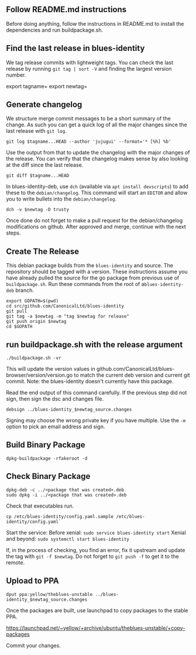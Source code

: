 ## Follow README.md instructions

Before doing anything, follow the instructions in README.md
to install the dependencies and run buildpackage.sh.

## Find the last release in blues-identity

We tag release commits with lightweight tags. You can check the last release by
running `git tag | sort -V` and finding the largest version number.

export tagname=<current largest tag>
export newtag=<next semver>

## Generate changelog

We structure merge commit messages to be a short summary of the change. As such
you can get a quick log of all the major changes since the last release with
`git log`.

    git log $tagname...HEAD --author 'jujugui' --format='* [%h] %b'

Use the output from that to update the changelog with the major changes of the
release. You can verify that the changelog makes sense by also looking at the
diff since the last release.

    git diff $tagname...HEAD

In blues-identity-deb, use `dch` (available via `apt install devscripts`)
to add these to the `debian/changelog`. This command
will start an `EDITOR` and allow you to write bullets into the
`debian/changelog`.

    dch -v $newtag -D trusty

Once done do not forget to make a pull request for the debian/changelog
modifications on github.  After approved and merge, continue with the next steps.

## Create The Release

This debian package builds from the `blues-identity` and source. The repository
should be tagged with a version. These instructions assume you have already
pulled the source for the go package from previous use of `buildpackage.sh`.
Run these commands from the root of a`blues-identity-deb` branch.

    export GOPATH=$(pwd)
    cd src/github.com/CanonicalLtd/blues-identity
    git pull
    git tag -a $newtag -m "tag $newtag for release"
    git push origin $newtag
    cd $GOPATH

## run buildpackage.sh with the release argument

    ./buildpackage.sh -vr

This will update the version values in
github.com/CanonicalLtd/blues-browser/version/version.go to match the current
deb version and current git commit. Note: the blues-identity doesn't currently have
this package.

Read the end output of this command carefully. If the previous step did not
sign, then sign the dsc and changes file.

    debsign ../blues-identity_$newtag_source.changes

Signing may choose the wrong private key if you have multiple. Use the `-m`
option to pick an email address and sign.

## Build Binary Package

    dpkg-buildpackage -rfakeroot -d

## Check Binary Package

    dpkg-deb -c ../<package that was created>.deb
    sudo dpkg -i ../<package that was created>.deb

Check that executables run. 
```
cp /etc/blues-identity/config.yaml.sample /etc/blues-identity/config.yaml`
```
Start the service:
Before xenial: `sudo service blues-identity start`
Xenial and beyond: `sudo systemctl start blues-identity`

If, in the process of checking, you find an error, fix it upstream and update
the tag with `git -f $newtag`. Do not forget to `git push -f` to get
it to the remote.


## Upload to PPA

    dput ppa:yellow/theblues-unstable ../blues-identity_$newtag_source.changes

Once the packages are built, use launchpad to copy packages to the stable PPA.

https://launchpad.net/~yellow/+archive/ubuntu/theblues-unstable/+copy-packages

Commit your changes.
